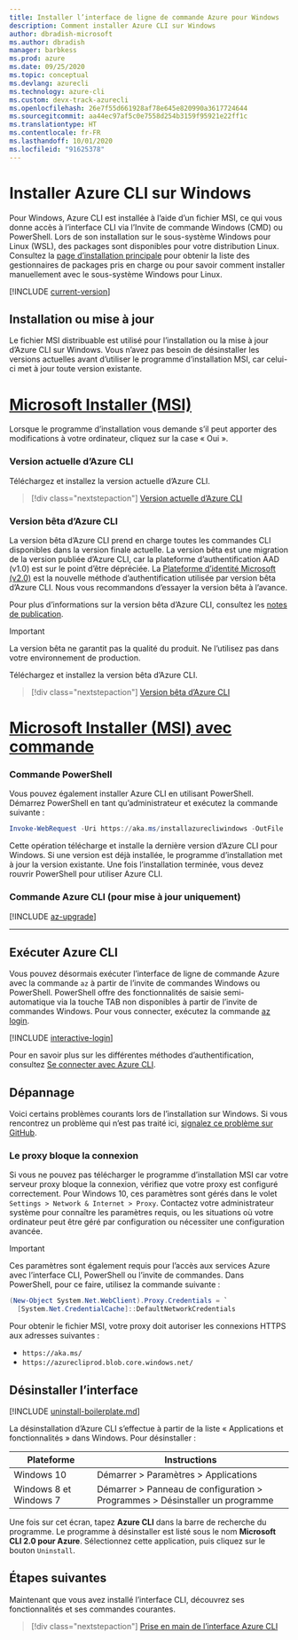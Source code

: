 ```yaml
---
title: Installer l’interface de ligne de commande Azure pour Windows
description: Comment installer Azure CLI sur Windows
author: dbradish-microsoft
ms.author: dbradish
manager: barbkess
ms.prod: azure
ms.date: 09/25/2020
ms.topic: conceptual
ms.devlang: azurecli
ms.technology: azure-cli
ms.custom: devx-track-azurecli
ms.openlocfilehash: 26e7f55d661928af78e645e820990a3617724644
ms.sourcegitcommit: aa44ec97af5c0e7558d254b3159f95921e22ff1c
ms.translationtype: HT
ms.contentlocale: fr-FR
ms.lasthandoff: 10/01/2020
ms.locfileid: "91625378"
---
```

# <a name="install-azure-cli-on-windows"></a>Installer Azure CLI sur Windows

Pour Windows, Azure CLI est installée à l’aide d’un fichier MSI, ce qui vous donne accès à l’interface CLI via l’Invite de commande Windows (CMD) ou PowerShell.
Lors de son installation sur le sous-système Windows pour Linux (WSL), des packages sont disponibles pour votre distribution Linux. Consultez la [page d’installation principale](install-azure-cli.md) pour obtenir la liste des gestionnaires de packages pris en charge ou pour savoir comment installer manuellement avec le sous-système Windows pour Linux.

[!INCLUDE [current-version](includes/current-version.md)]

## <a name="install-or-update"></a>Installation ou mise à jour

Le fichier MSI distribuable est utilisé pour l’installation ou la mise à jour d’Azure CLI sur Windows. Vous n’avez pas besoin de désinstaller les versions actuelles avant d’utiliser le programme d’installation MSI, car celui-ci met à jour toute version existante.

# <a name="microsoft-installer-msi"></a>[Microsoft Installer (MSI)](#tab/azure-cli)

Lorsque le programme d’installation vous demande s’il peut apporter des modifications à votre ordinateur, cliquez sur la case « Oui ».

### <a name="azure-cli-current-version"></a>Version actuelle d’Azure CLI

Téléchargez et installez la version actuelle d’Azure CLI.  

> [!div class="nextstepaction"]
> [Version actuelle d’Azure CLI](https://aka.ms/installazurecliwindows)

### <a name="azure-cli-beta-version"></a>Version bêta d’Azure CLI

La version bêta d’Azure CLI prend en charge toutes les commandes CLI disponibles dans la version finale actuelle. La version bêta est une migration de la version publiée d’Azure CLI, car la plateforme d’authentification AAD (v1.0) est sur le point d’être dépréciée.  La [Plateforme d’identité Microsoft (v2.0)](/azure/active-directory/develop/v2-overview) est la nouvelle méthode d’authentification utilisée par version bêta d’Azure CLI.  Nous vous recommandons d’essayer la version bêta à l’avance.  

Pour plus d’informations sur la version bêta d’Azure CLI, consultez les [notes de publication](./release-notes-azure-cli.md?tabs=azure-cli-beta).

> [!IMPORTANT]
>
> La version bêta ne garantit pas la qualité du produit. Ne l’utilisez pas dans votre environnement de production.

Téléchargez et installez la version bêta d’Azure CLI.

> [!div class="nextstepaction"]
> [Version bêta d’Azure CLI](https://aka.ms/installazurecliwindowsbeta)

# <a name="microsoft-installer-msi-with-command"></a>[Microsoft Installer (MSI) avec commande](#tab/azure-powershell)

### <a name="powershell-command"></a>Commande PowerShell

Vous pouvez également installer Azure CLI en utilisant PowerShell. Démarrez PowerShell en tant qu’administrateur et exécutez la commande suivante :

   ```PowerShell
   Invoke-WebRequest -Uri https://aka.ms/installazurecliwindows -OutFile .\AzureCLI.msi; Start-Process msiexec.exe -Wait -ArgumentList '/I AzureCLI.msi /quiet'; rm .\AzureCLI.msi
   ```

Cette opération télécharge et installe la dernière version d’Azure CLI pour Windows. Si une version est déjà installée, le programme d’installation met à jour la version existante. Une fois l’installation terminée, vous devez rouvrir PowerShell pour utiliser Azure CLI.

### <a name="azure-cli-command-for-update-only"></a>Commande Azure CLI (pour mise à jour uniquement)
[!INCLUDE [az-upgrade](includes/az-upgrade.md)]

---

## <a name="run-the-azure-cli"></a>Exécuter Azure CLI

Vous pouvez désormais exécuter l’interface de ligne de commande Azure avec la commande `az` à partir de l’invite de commandes Windows ou PowerShell. PowerShell offre des fonctionnalités de saisie semi-automatique via la touche TAB non disponibles à partir de l’invite de commandes Windows. Pour vous connecter, exécutez la commande [az login](/cli/azure/reference-index#az-login).

[!INCLUDE [interactive-login](includes/interactive-login.md)]

Pour en savoir plus sur les différentes méthodes d’authentification, consultez [Se connecter avec Azure CLI](authenticate-azure-cli.md).

## <a name="troubleshooting"></a>Dépannage

Voici certains problèmes courants lors de l’installation sur Windows. Si vous rencontrez un problème qui n’est pas traité ici, [signalez ce problème sur GitHub](https://github.com/Azure/azure-cli/issues).

### <a name="proxy-blocks-connection"></a>Le proxy bloque la connexion

Si vous ne pouvez pas télécharger le programme d’installation MSI car votre serveur proxy bloque la connexion, vérifiez que votre proxy est configuré correctement. Pour Windows 10, ces paramètres sont gérés dans le volet `Settings > Network & Internet > Proxy`. Contactez votre administrateur système pour connaître les paramètres requis, ou les situations où votre ordinateur peut être géré par configuration ou nécessiter une configuration avancée.

> [!IMPORTANT]
> Ces paramètres sont également requis pour l’accès aux services Azure avec l’interface CLI, PowerShell ou l’invite de commandes. Dans PowerShell, pour ce faire, utilisez la commande suivante :
>
> ```powershell
> (New-Object System.Net.WebClient).Proxy.Credentials = `
>   [System.Net.CredentialCache]::DefaultNetworkCredentials
> ```

Pour obtenir le fichier MSI, votre proxy doit autoriser les connexions HTTPS aux adresses suivantes :

* `https://aka.ms/`
* `https://azurecliprod.blob.core.windows.net/`

## <a name="uninstall"></a>Désinstaller l’interface

[!INCLUDE [uninstall-boilerplate.md](includes/uninstall-boilerplate.md)]

La désinstallation d’Azure CLI s’effectue à partir de la liste « Applications et fonctionnalités » dans Windows. Pour désinstaller :

| Plateforme | Instructions |
|---|---|
| Windows 10 | Démarrer > Paramètres > Applications |
| Windows 8 et Windows 7 | Démarrer > Panneau de configuration > Programmes > Désinstaller un programme |

Une fois sur cet écran, tapez __Azure CLI__ dans la barre de recherche du programme. Le programme à désinstaller est listé sous le nom __Microsoft CLI 2.0 pour Azure__. Sélectionnez cette application, puis cliquez sur le bouton `Uninstall`.

## <a name="next-steps"></a>Étapes suivantes

Maintenant que vous avez installé l’interface CLI, découvrez ses fonctionnalités et ses commandes courantes.

> [!div class="nextstepaction"]
> [Prise en main de l’interface Azure CLI](get-started-with-azure-cli.md)